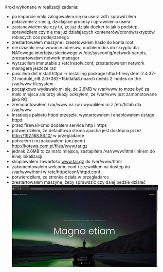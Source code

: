 Kroki wykonane w realizacji zadania:
- po imporcie vmki zalogowałem się na usera zdt i sprawdziłem połaczenie z siecią, działajace procesy i uprawnienia usera
- zastanawiałem się czy to, że już działa docker to jakiś podstep, sprawdziłem czy nie ma już działajacych kontenerów/cronów/skryptów robiacych coś podejrzanego
- zrestartowałem maszyne i zresetowałem hasło do konta root
- nie działało resolvowanie adresów, dodałem dns do skryptu dla NATowego interfejsu sieciowego w /etc/sysconfig/network-scripts, zrestartowałem network manager
- wyrzuciłem immutable z /etc/resolv.conf, zrestartowałem network managera jeszcze raz
- puściłem dnf install httpd -> installing package httpd-filesystem-2.4.37-21.module_el8.2.0+382+15b0afa8.noarch needs 2 inodes on the /var/www filesystem
- początkowo wydawalo mi się, że 2.6MB w /var/www to moze być za mało miejsca ale przy okazji odkryłem, ze /var/www jest zamonotowane jako RO
- zremountowałem /var/www na rw i wywaliłem ro z /etc/fstab dla /var/www
- instalacja pakietu httpd przeszła, wystartowałem i enablowałem usługe httpd
- przez firewall-cmd dodałem service http i https
- potwierdziłem, że defaultowa strona apacha jest dostepna przez http://192.168.56.10/ w przegladarce
- pobrałem i rozpakowałem (unzipem) http://kotewa.com.pl/files/www.tar.gz
- jednak 2.6MB to za mało miejsca, zastapiłem /var/www/html linkiem do innej lokalizacji
- skopiowałem zawartość www.tar.gz do /var/www/html
- zakomentowałem welcome.conf i zezwoliłem na dostep do /var/www/html w /etc/httpd/conf/httpd.conf
- potwierdziłem, ze stronka działa w przegladarce
- zrestartowałem maszyne, żeby sprawdzić czy dalej bedzie działać
![](itsalive.png)